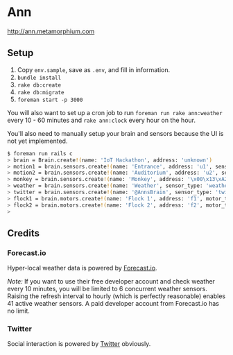# Ann

http://ann.metamorphium.com

## Setup

1. Copy `env.sample`, save as `.env`, and fill in information.
2. `bundle install`
3. `rake db:create`
4. `rake db:migrate`
5. `foreman start -p 3000`

You will also want to set up a cron job to run `foreman run rake ann:weather` every 10 - 60 minutes and `rake ann:clock` every hour on the hour.

You'll also need to manually setup your brain and sensors because the UI is not yet implemented.

```bash
$ foreman run rails c
> brain = Brain.create!(name: 'IoT Hackathon', address: 'unknown')
> motion1 = brain.sensors.create!(name: 'Entrance', address: 'u1', sensor_type: 'motion')
> motion2 = brain.sensors.create!(name: 'Auditorium', address: 'u2', sensor_type: 'motion')
> monkey = brain.sensors.create!(name: 'Monkey', address: '\x00\x13\xA2\x00\x40\x68\x2E\x8C', sensor_type: 'monkey')
> weather = brain.sensors.create!(name: 'Weather', sensor_type: 'weather')
> twitter = brain.sensors.create!(name: '@AnnsBrain', sensor_type: 'twitter')
> flock1 = brain.motors.create!(name: 'Flock 1', address: 'f1', motor_type: 'flock', personality: 'Random')
> flock2 = brain.motors.create!(name: 'Flock 2', address: 'f2', motor_type: 'flock', personality: 'Random')
> 
```

## Credits

### Forecast.io

Hyper-local weather data is powered by [Forecast.io](http://forecast.io/).

*Note:* If you want to use their free developer account and check weather every 10 minutes, you will be limited to 6 concurrent weather sensors. Raising the refresh interval to hourly (which is perfectly reasonable) enables 41 active weather sensors. A paid developer account from Forecast.io has no limit.

### Twitter

Social interaction is powered by [Twitter](http://twitter.com) obviously.
